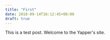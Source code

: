 ```yaml
---
title: "First"
date: 2018-09-14T16:12:45+08:00
draft: true
---
```


This is a test post. 
Welcome to the Yapper's site. 

